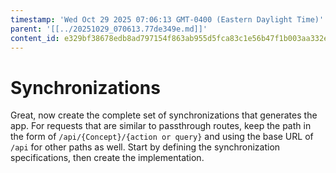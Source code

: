 ```yaml
---
timestamp: 'Wed Oct 29 2025 07:06:13 GMT-0400 (Eastern Daylight Time)'
parent: '[[../20251029_070613.77de349e.md]]'
content_id: e329bf38678edb8ad797154f863ab955d5fca83c1e56b47f1b003aa332e8de4d
---
```


# Synchronizations

Great, now create the complete set of synchronizations that generates the app. For requests that are similar to passthrough routes, keep the path in the form of `/api/{Concept}/{action or query}` and using the base URL of `/api` for other paths as well. Start by defining the synchronization specifications, then create the implementation.

